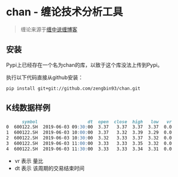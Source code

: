 # chan - 缠论技术分析工具
>缠论来源于[缠中说缠博客](http://blog.sina.com.cn/chzhshch)

## 安装

Pypi上已经存在一个名为chan的库，以致于这个库没法上传到Pypi。

执行以下代码直接从github安装：
```
pip install git+git://github.com/zengbin93/chan.git
```

## K线数据样例

```markdown
      symbol                   dt  open  close  high   low   vr
0  600122.SH  2019-06-03 09:30:00  3.37   3.37  3.37  3.37  0.0
1  600122.SH  2019-06-03 10:00:00  3.37   3.32  3.39  3.29  0.0
2  600122.SH  2019-06-03 10:30:00  3.32   3.33  3.37  3.32  0.0
3  600122.SH  2019-06-03 11:00:00  3.33   3.33  3.35  3.32  0.0
4  600122.SH  2019-06-03 11:30:00  3.33   3.33  3.34  3.31  0.0
```

* vr 表示 量比
* dt 表示 该周期的交易结束时间